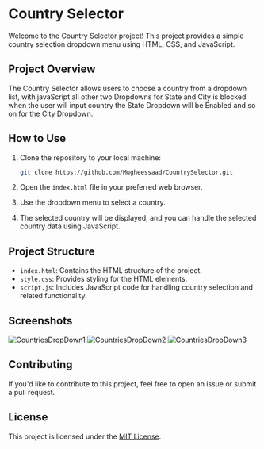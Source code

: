 # Country Selector

Welcome to the Country Selector project! This project provides a simple country selection dropdown menu using HTML, CSS, and JavaScript.

## Project Overview

The Country Selector allows users to choose a country from a dropdown list, with javaScript all other two Dropdowns for State and City is blocked
when the user will input country the State Dropdown will be Enabled and so on for the City Dropdown.

## How to Use

1. Clone the repository to your local machine:

    ```bash
    git clone https://github.com/Mugheessaad/CountrySelector.git
    ```

2. Open the `index.html` file in your preferred web browser.

3. Use the dropdown menu to select a country.

4. The selected country will be displayed, and you can handle the selected country data using JavaScript.

## Project Structure

- `index.html`: Contains the HTML structure of the project.
- `style.css`: Provides styling for the HTML elements.
- `script.js`: Includes JavaScript code for handling country selection and related functionality.

## Screenshots
![CountriesDropDown1](https://github.com/Mugheessaad/CountrySelector/assets/110941437/26a2aa3c-344f-4ef5-8519-e0d6809e946a)
![CountriesDropDown2](https://github.com/Mugheessaad/CountrySelector/assets/110941437/0a57e625-550e-4bdb-9ebf-241e679fb92a)
![CountriesDropDown3](https://github.com/Mugheessaad/CountrySelector/assets/110941437/b8cae105-85d9-4c9a-a28c-e80c184cf8b9)


## Contributing

If you'd like to contribute to this project, feel free to open an issue or submit a pull request.

## License

This project is licensed under the [MIT License](LICENSE).


